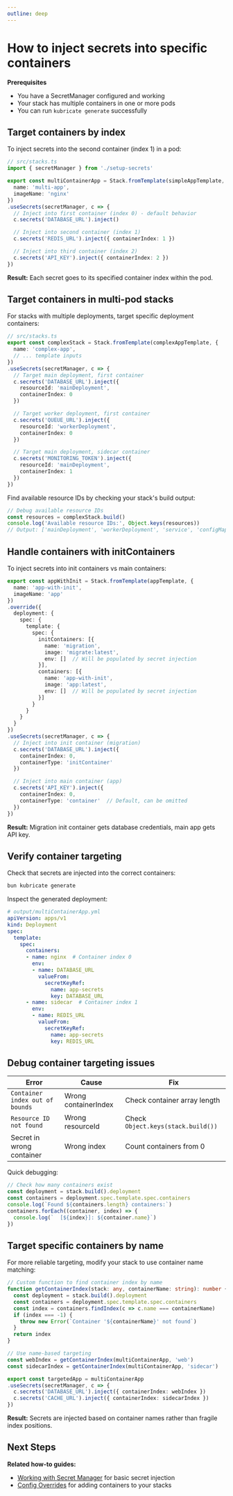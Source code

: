 ```yaml
---
outline: deep
---
```


# How to inject secrets into specific containers

**Prerequisites**
- You have a SecretManager configured and working
- Your stack has multiple containers in one or more pods
- You can run `kubricate generate` successfully

## Target containers by index

To inject secrets into the second container (index 1) in a pod:

```ts
// src/stacks.ts
import { secretManager } from './setup-secrets'

export const multiContainerApp = Stack.fromTemplate(simpleAppTemplate, {
  name: 'multi-app',
  imageName: 'nginx'
})
.useSecrets(secretManager, c => {
  // Inject into first container (index 0) - default behavior
  c.secrets('DATABASE_URL').inject()

  // Inject into second container (index 1)
  c.secrets('REDIS_URL').inject({ containerIndex: 1 })

  // Inject into third container (index 2)
  c.secrets('API_KEY').inject({ containerIndex: 2 })
})
```

**Result:** Each secret goes to its specified container index within the pod.

## Target containers in multi-pod stacks

For stacks with multiple deployments, target specific deployment containers:

```ts
// src/stacks.ts
export const complexStack = Stack.fromTemplate(complexAppTemplate, {
  name: 'complex-app',
  // ... template inputs
})
.useSecrets(secretManager, c => {
  // Target main deployment, first container
  c.secrets('DATABASE_URL').inject({
    resourceId: 'mainDeployment',
    containerIndex: 0
  })

  // Target worker deployment, first container
  c.secrets('QUEUE_URL').inject({
    resourceId: 'workerDeployment',
    containerIndex: 0
  })

  // Target main deployment, sidecar container
  c.secrets('MONITORING_TOKEN').inject({
    resourceId: 'mainDeployment',
    containerIndex: 1
  })
})
```

Find available resource IDs by checking your stack's build output:

```ts
// Debug available resource IDs
const resources = complexStack.build()
console.log('Available resource IDs:', Object.keys(resources))
// Output: ['mainDeployment', 'workerDeployment', 'service', 'configMap']
```

## Handle containers with initContainers

To inject secrets into init containers vs main containers:

```ts
export const appWithInit = Stack.fromTemplate(appTemplate, {
  name: 'app-with-init',
  imageName: 'app'
})
.override({
  deployment: {
    spec: {
      template: {
        spec: {
          initContainers: [{
            name: 'migration',
            image: 'migrate:latest',
            env: []  // Will be populated by secret injection
          }],
          containers: [{
            name: 'app-with-init',
            image: 'app:latest',
            env: []  // Will be populated by secret injection
          }]
        }
      }
    }
  }
})
.useSecrets(secretManager, c => {
  // Inject into init container (migration)
  c.secrets('DATABASE_URL').inject({
    containerIndex: 0,
    containerType: 'initContainer'
  })

  // Inject into main container (app)
  c.secrets('API_KEY').inject({
    containerIndex: 0,
    containerType: 'container'  // Default, can be omitted
  })
})
```

**Result:** Migration init container gets database credentials, main app gets API key.

## Verify container targeting

Check that secrets are injected into the correct containers:

```bash
bun kubricate generate
```

Inspect the generated deployment:

```yaml
# output/multiContainerApp.yml
apiVersion: apps/v1
kind: Deployment
spec:
  template:
    spec:
      containers:
      - name: nginx  # Container index 0
        env:
        - name: DATABASE_URL
          valueFrom:
            secretKeyRef:
              name: app-secrets
              key: DATABASE_URL
      - name: sidecar  # Container index 1
        env:
        - name: REDIS_URL
          valueFrom:
            secretKeyRef:
              name: app-secrets
              key: REDIS_URL
```

## Debug container targeting issues

| Error | Cause | Fix |
|-------|-------|-----|
| `Container index out of bounds` | Wrong containerIndex | Check container array length |
| `Resource ID not found` | Wrong resourceId | Check `Object.keys(stack.build())` |
| Secret in wrong container | Wrong index | Count containers from 0 |

Quick debugging:

```ts
// Check how many containers exist
const deployment = stack.build().deployment
const containers = deployment.spec.template.spec.containers
console.log(`Found ${containers.length} containers:`)
containers.forEach((container, index) => {
  console.log(`  [${index}]: ${container.name}`)
})
```

## Target specific containers by name

For more reliable targeting, modify your stack to use container name matching:

```ts
// Custom function to find container index by name
function getContainerIndex(stack: any, containerName: string): number {
  const deployment = stack.build().deployment
  const containers = deployment.spec.template.spec.containers
  const index = containers.findIndex(c => c.name === containerName)
  if (index === -1) {
    throw new Error(`Container '${containerName}' not found`)
  }
  return index
}

// Use name-based targeting
const webIndex = getContainerIndex(multiContainerApp, 'web')
const sidecarIndex = getContainerIndex(multiContainerApp, 'sidecar')

export const targetedApp = multiContainerApp
.useSecrets(secretManager, c => {
  c.secrets('DATABASE_URL').inject({ containerIndex: webIndex })
  c.secrets('CACHE_URL').inject({ containerIndex: sidecarIndex })
})
```

**Result:** Secrets are injected based on container names rather than fragile index positions.

## Next Steps

**Related how-to guides:**
- [Working with Secret Manager](./working-with-secret-manager) for basic secret injection
- [Config Overrides](./config-overrides) for adding containers to your stacks